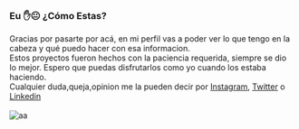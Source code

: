 ### Eu ✋😐 ¿Cómo Estas?

<!--
**brandonporcel/brandonporcel** is a ✨ _special_ ✨ repository because its `README.md` (this file) appears on your GitHub profile.

Here are some ideas to get you started:

- 🔭 I’m currently working on ...
- 🌱 I’m currently learning ...
- 👯 I’m looking to collaborate on ...
- 🤔 I’m looking for help with ...
- 💬 Ask me about ...
- 📫 How to reach me: ...
- 😄 Pronouns: ...
- ⚡ Fun fact: ...
-->
Gracias por pasarte por acá, en mi perfil vas a poder ver lo que tengo en la cabeza y qué puedo hacer con esa informacion.
<br>
Estos proyectos fueron hechos con la paciencia requerida, siempre se dio lo mejor. Espero que puedas disfrutarlos como yo cuando los estaba haciendo.
<br>
Cualquier duda,queja,opinion me la pueden decir por [Instagram](https://instagram.com/brandonporcel/), [Twitter](https://twitter.com/rustico_b) o [Linkedin](https://www.linkedin.com/in/brandon-porcel-1952101a9/)
<br><br>
![aa](https://user-images.githubusercontent.com/66080281/97233815-59a2d200-17be-11eb-8e6c-9e295056b643.jpg)
